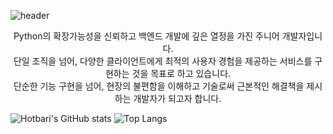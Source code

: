 ![header](https://capsule-render.vercel.app/api?text=Hotbari's&type=waving)
<div align="center">
  Python의 확장가능성을 신뢰하고 백엔드 개발에 깊은 열정을 가진 주니어 개발자입니다. <br>
  단일 조직을 넘어, 다양한 클라이언트에게 최적의 사용자 경험을 제공하는 서비스를 구현하는 것을 목표로 하고 있습니다. <br>
  단순한 기능 구현을 넘어, 현장의 불편함을 이해하고 기술로써 근본적인 해결책을 제시하는 개발자가 되고자 합니다. <br>
</div>


![Hotbari's GitHub stats](https://github-readme-stats.vercel.app/api?username=hotbari&show_icons=true&theme=transparent) ![Top Langs](https://github-readme-stats.vercel.app/api/top-langs/?username=hotbari&layout=compact)
